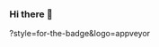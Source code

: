 ### Hi there 👋

<!--
**juaanmarin/juaanmarin** is a ✨ _special_ ✨ repository because its `README.md` (this file) appears on your GitHub profile.
My name is Juan David Marin. I am 17 years old and I am currently studying software development, I know languages like java, javascript and python, for front-end development I know html and css, I also use mysql databases and other technologies like git and Flask.
-->
?style=for-the-badge&logo=appveyor
